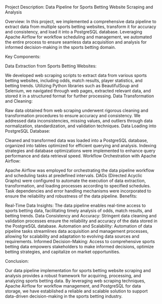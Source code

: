 Project Description: Data Pipeline for Sports Betting Website Scraping and Analysis

Overview:
In this project, we implemented a comprehensive data pipeline to extract data from multiple sports betting websites, transform it for accuracy and consistency, and load it into a PostgreSQL database. Leveraging Apache Airflow for workflow scheduling and management, we automated the entire process to ensure seamless data acquisition and analysis for informed decision-making in the sports betting domain.

Key Components:

Data Extraction from Sports Betting Websites:

We developed web scraping scripts to extract data from various sports betting websites, including odds, match results, player statistics, and betting trends.
Utilizing Python libraries such as BeautifulSoup and Selenium, we navigated through web pages, extracted relevant data, and stored it in a structured format for further processing.
Data Transformation and Cleaning:

Raw data obtained from web scraping underwent rigorous cleaning and transformation procedures to ensure accuracy and consistency.
We addressed data inconsistencies, missing values, and outliers through data normalization, standardization, and validation techniques.
Data Loading into PostgreSQL Database:

Cleaned and transformed data was loaded into a PostgreSQL database, organized into tables optimized for efficient querying and analysis.
Indexing strategies and database optimizations were implemented to enhance query performance and data retrieval speed.
Workflow Orchestration with Apache Airflow:

Apache Airflow was employed for orchestrating the data pipeline workflow and scheduling tasks at predefined intervals.
DAGs (Directed Acyclic Graphs) were configured to automate the execution of data extraction, transformation, and loading processes according to specified schedules.
Task dependencies and error handling mechanisms were incorporated to ensure the reliability and robustness of the data pipeline.
Benefits:

Real-Time Data Insights: The data pipeline enables real-time access to sports betting data, facilitating timely analysis of odds, match results, and betting trends.
Data Consistency and Accuracy: Stringent data cleaning and validation processes ensure the reliability and accuracy of the data stored in the PostgreSQL database.
Automation and Scalability: Automation of data pipeline tasks streamlines data acquisition and management processes, allowing for scalability and adaptation to evolving data sources and requirements.
Informed Decision-Making: Access to comprehensive sports betting data empowers stakeholders to make informed decisions, optimize betting strategies, and capitalize on market opportunities.

Conclusion:

Our data pipeline implementation for sports betting website scraping and analysis provides a robust framework for acquiring, processing, and analyzing sports betting data. By leveraging web scraping techniques, Apache Airflow for workflow management, and PostgreSQL for data storage, we have established a reliable and scalable solution to support data-driven decision-making in the sports betting industry.

